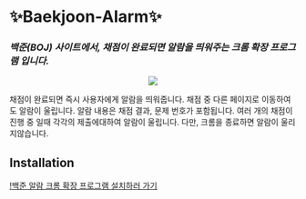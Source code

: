 # ✨Baekjoon-Alarm✨  


### _백준(BOJ) 사이트에서, 채점이 완료되면 알람을 띄워주는 크롬 확장 프로그램 입니다._  
<p align="center"><img src="https://user-images.githubusercontent.com/55649302/175318008-30e5a5b5-c7ae-4d3d-835d-c34f06b601cd.png"></p>
채점이 완료되면 즉시 사용자에게 알람을 띄워줍니다. 채점 중 다른 페이지로 이동하여도 알람이 울립니다.  
알람 내용은 채점 결과, 문제 번호가 포함됩니다.
여러 개의 채점이 진행 중 일때 각각의 제출에대하여 알람이 울립니다.
다만, 크롬을 종료하면 알람이 울리지않습니다.  
 
## Installation
[!백준 알람 크롬 확장 프로그램 설치하러 가기](https://chrome.google.com/webstore/detail/%EB%B0%B1%EC%A4%80-%EC%95%8C%EB%9E%8Cboj-alram/piedmchdfegdhgedliponahpdaniompb?hl=ko)
